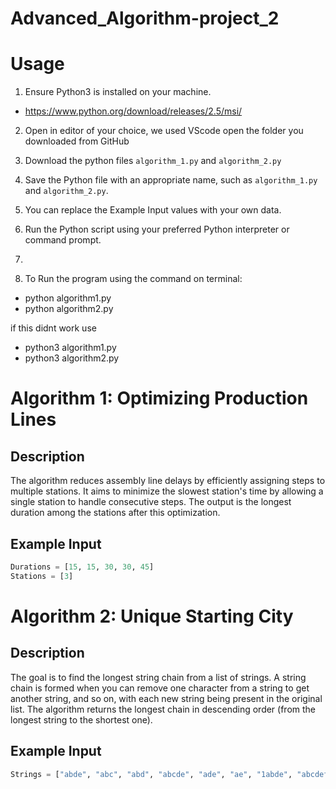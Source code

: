 # Advanced_Algorithm-project_2

# Usage
1. Ensure Python3 is installed on your machine.
- https://www.python.org/download/releases/2.5/msi/
  
2.  Open in editor of your choice, we used VScode open the folder you downloaded from GitHub

3. Download the python files `algorithm_1.py` and `algorithm_2.py`

4. Save the Python file with an appropriate name, such as `algorithm_1.py` and `algorithm_2.py`.
   
5. You can replace the Example Input values with your own data.

6. Run the Python script using your preferred Python interpreter or command prompt.
7. 
8. To Run the program using the command on terminal: 
- python algorithm1.py
- python algorithm2.py

if this didnt work use 
- python3 algorithm1.py
- python3 algorithm2.py

# Algorithm 1: Optimizing Production Lines

## Description
The algorithm reduces assembly line delays by efficiently assigning steps to multiple stations. It aims to minimize the slowest station's time by allowing a single station to handle consecutive steps. The output is the longest duration among the stations after this optimization.

## Example Input
```python
Durations = [15, 15, 30, 30, 45]
Stations = [3]
```

# Algorithm 2: Unique Starting City

## Description
The goal is to find the longest string chain from a list of strings. A string chain is formed when you can remove one character from a string to get another string, and so on, with each new string being present in the original list. The algorithm returns the longest chain in descending order (from the longest string to the shortest one).

## Example Input
```python
Strings = ["abde", "abc", "abd", "abcde", "ade", "ae", "1abde", "abcdef"]
```




